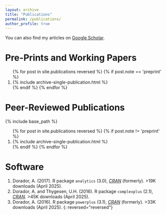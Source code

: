 ```yaml
---
layout: archive
title: "Publications"
permalink: /publications/
author_profile: true
---
```


You can also find my articles on [Google Scholar](https://scholar.google.com/citations?user=zQ5_q6IAAAAJ&hl=en).

Pre-Prints and Working Papers
======
<ol>{% for post in site.publications reversed %}
  {% if post.note == 'preprint' %}
    <li>{% include archive-single-publication.html %}</li>
  {% endif %}
{% endfor %}</ol>

Peer-Reviewed Publications
======
{% include base_path %}

<ol reversed> {% for post in site.publications reversed %}
  {% if post.note != 'preprint' %}
    <li>{% include archive-single-publication.html %}</li>
  {% endif %}
{% endfor %}</ol>

Software
======
1. Dorador, A. (2017). R package `analytics` (3.0), [*CRAN*](https://cran.r-project.org/web/packages/analytics/index.html) (formerly). >19K downloads (April 2025).
2. Dorador, A. and Thygesen, U.H. (2016). R package `complexplus` (2.1), [*CRAN*](https://cran.r-project.org/web/packages/complexplus/index.html). >45K downloads (April 2025).
3. Dorador, A. (2016). R package `powerplus` (3.1), [*CRAN*](https://cran.r-project.org/web/packages/powerplus/index.html) (formerly). >33K downloads (April 2025).
{: reversed="reversed"}
